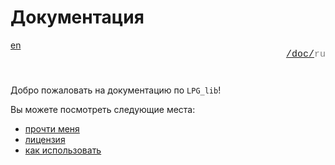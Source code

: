 # Документация

<div style="display: flex; justify-content: space-between; margin-bottom: 25px">
  <a href="/doc/index.md">en</a>

  <p style="text-align: right;
            color: gray;
            font-size: 15px;
            font-family: 'Jetbrains Mono', SFMono-Regular, Consolas, 'Liberation Mono', Menlo, monospace, Arial">
      <a href="/README.md">/</a><a href="/doc/index.md">doc/</a>ru
  </p>
</div>

Добро пожаловать на документацию по `LPG_lib`!

Вы можете посмотреть следующие места:

+ [прочти меня](/README.md)
+ [лицензия](/LICENCE.md)
+ [как использовать](/doc/ru/how_to_use.md)